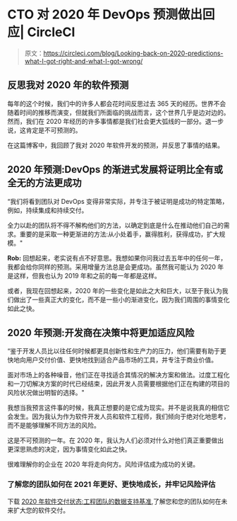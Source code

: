 # CTO 对 2020 年 DevOps 预测做出回应| CircleCI

> 原文：<https://circleci.com/blog/Looking-back-on-2020-predictions-what-I-got-right-and-what-I-got-wrong/>

## 反思我对 2020 年的软件预测

每年的这个时候，我们中的许多人都会花时间反思过去 365 天的经历。世界不会随着时间的推移而演变，但就我们所面临的挑战而言，这个世界几乎是边对边的。然而，我们在 2020 年经历的许多事情都是我们社会更大弧线的一部分。退一步说，这肯定是不可预测的。

在这篇博客中，我回顾了我对 2020 年软件开发的预测，并反思了事情的结果。

## 2020 年预测:DevOps 的渐进式发展将证明比全有或全无的方法更成功

“我们将看到团队对 DevOps 变得非常实际，并专注于被证明是成功的特定策略，例如，持续集成和持续交付。

全力以赴的团队将不得不解构他们的方法，以确定到底是什么在推动他们自己的需求。重要的是采取一种更渐进的方法:从小处着手，赢得胜利，获得成功，扩大规模。"

**Rob:** 回想起来，老实说有点不好意思。我想如果你问我过去五年中的任何一年，我都会给你同样的预测。采用增量方法总是会更成功。虽然我可能认为 2020 年是这样，但我也认为 2019 年和之前的每一年都是这样。

或者，我现在回想起来，2020 年的一些变化是如此之大和巨大，以至于我认为我们做出了一些真正大的变化，而不是一些小的渐进变化，因为我们周围的事情变化如此之快。

## 2020 年预测:开发商在决策中将更加适应风险

“鉴于开发人员比以往任何时候都更具创新性和生产力的压力，他们需要有助于更快地向用户交付价值、更快地找到适合产品市场的工具，并专注于商业价值。

面对市场上的各种噪音，他们正在寻找适合其情况的解决方案和做法。过度工程化和一刀切解决方案的时代已经结束，因此开发人员需要根据他们正在构建的项目的风险状况做出明智的选择。"

我想当我预言这件事的时候，我真正想要的是它成为现实。并不是说我真的相信它会发生。因为我认为作为软件开发人员和软件工程师，我们倾向于绝对化地思考，而不是能够理解不同方法的风险。

这是不可预测的一年。在 2020 年，我认为人们必须对什么对他们真正重要做出更深思熟虑的决定，因为事情变化如此之快。

很难理解你的企业在 2020 年将走向何方。风险评估成为成功的关键。

### 了解您的团队如何在 2021 年更好、更快地成长，并牢记风险评估

下载 [2020 年软件交付状态:工程团队的数据支持基准](https://circleci.com/resources/2020-state-of-software-delivery/),了解您和您的团队如何在未来扩大您的软件交付。